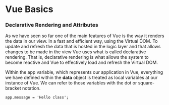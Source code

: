 # Vue Basics

### Declarative Rendering and Attributes
As we have seen so far one of the main features of Vue is the way it renders the data in our view. In a fast and efficient way, using the Virtual DOM.
To update and refresh the data that is hosted in the logic layer and that allows changes to be made in the view Vue uses what is called declarative rendering. That is, declarative rendering is what allows the system to become reactive and Vue to effectively load and refresh the Virtual DOM.

Within the app variable, which represents our application in Vue, everything we have defined within the **data** object is treated as local variables at our instance of Vue. We can refer to those variables with the dot or square-bracket notation.

```
app.message = 'Hello class';
```
